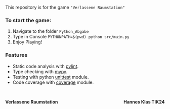 This repository is for the game `"Verlassene Raumstation"`

### To start the game:
1. Navigate to the folder `Python_Abgabe`
2. Type in Console `PYTHONPATH=$(pwd) python src/main.py`
3. Enjoy Playing!

### Features
- Static code analysis with [pylint](https://www.pylint.org/).
- Type checking with [mypy](https://www.mypy-lang.org/).
- Testing with python [unittest](https://docs.python.org/3/library/unittest.html) module.
- Code coverage with [coverage](https://pypi.org/project/coverage/) module.

<br>
<div style="display: flex; justify-content: space-between;">
  <p><strong>Verlassene Raumstation</strong></p>
  <p><strong>Hannes Klas TIK24</strong></p>
</div>

